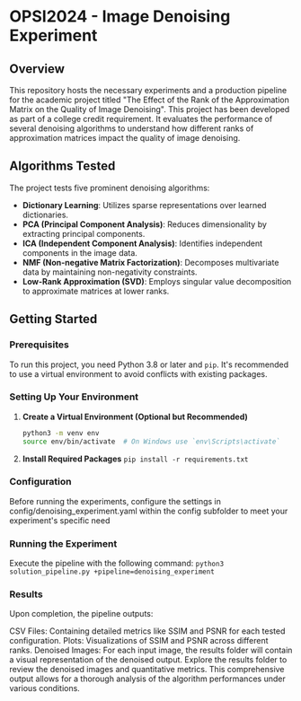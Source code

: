# OPSI2024 - Image Denoising Experiment

## Overview
This repository hosts the necessary experiments and a production pipeline for the academic project titled "The Effect of the Rank of the Approximation Matrix on the Quality of Image Denoising". This project has been developed as part of a college credit requirement. It evaluates the performance of several denoising algorithms to understand how different ranks of approximation matrices impact the quality of image denoising.

## Algorithms Tested
The project tests five prominent denoising algorithms:
- **Dictionary Learning**: Utilizes sparse representations over learned dictionaries.
- **PCA (Principal Component Analysis)**: Reduces dimensionality by extracting principal components.
- **ICA (Independent Component Analysis)**: Identifies independent components in the image data.
- **NMF (Non-negative Matrix Factorization)**: Decomposes multivariate data by maintaining non-negativity constraints.
- **Low-Rank Approximation (SVD)**: Employs singular value decomposition to approximate matrices at lower ranks.

## Getting Started

### Prerequisites
To run this project, you need Python 3.8 or later and `pip`. It's recommended to use a virtual environment to avoid conflicts with existing packages.

### Setting Up Your Environment
1. **Create a Virtual Environment (Optional but Recommended)**
   ```bash
   python3 -m venv env
   source env/bin/activate  # On Windows use `env\Scripts\activate`
   ```
2. **Install Required Packages**
    ```pip install -r requirements.txt```

### Configuration
Before running the experiments, configure the settings in config/denoising_experiment.yaml within the config subfolder to meet your experiment's specific need

### Running the Experiment
Execute the pipeline with the following command:
```python3 solution_pipeline.py +pipeline=denoising_experiment```

### Results
Upon completion, the pipeline outputs:

CSV Files: Containing detailed metrics like SSIM and PSNR for each tested configuration.
Plots: Visualizations of SSIM and PSNR across different ranks.
Denoised Images: For each input image, the results folder will contain a visual representation of the denoised output.
Explore the results folder to review the denoised images and quantitative metrics. This comprehensive output allows for a thorough analysis of the algorithm performances under various conditions.

